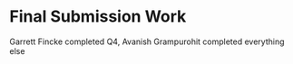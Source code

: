# Final Submission Work


Garrett Fincke completed Q4, Avanish Grampurohit completed everything else 
